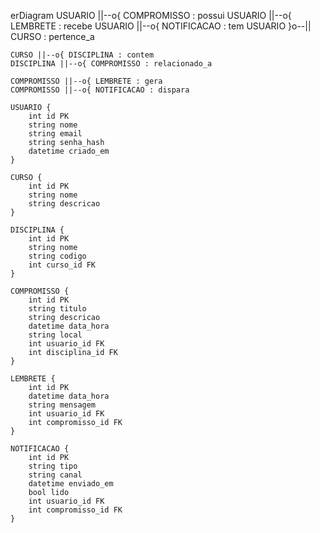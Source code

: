 erDiagram
    USUARIO ||--o{ COMPROMISSO : possui
    USUARIO ||--o{ LEMBRETE : recebe
    USUARIO ||--o{ NOTIFICACAO : tem
    USUARIO }o--|| CURSO : pertence_a

    CURSO ||--o{ DISCIPLINA : contem
    DISCIPLINA ||--o{ COMPROMISSO : relacionado_a

    COMPROMISSO ||--o{ LEMBRETE : gera
    COMPROMISSO ||--o{ NOTIFICACAO : dispara

    USUARIO {
        int id PK
        string nome
        string email
        string senha_hash
        datetime criado_em
    }

    CURSO {
        int id PK
        string nome
        string descricao
    }

    DISCIPLINA {
        int id PK
        string nome
        string codigo
        int curso_id FK
    }

    COMPROMISSO {
        int id PK
        string titulo
        string descricao
        datetime data_hora
        string local
        int usuario_id FK
        int disciplina_id FK
    }

    LEMBRETE {
        int id PK
        datetime data_hora
        string mensagem
        int usuario_id FK
        int compromisso_id FK
    }

    NOTIFICACAO {
        int id PK
        string tipo
        string canal
        datetime enviado_em
        bool lido
        int usuario_id FK
        int compromisso_id FK
    }
